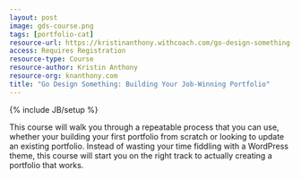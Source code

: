 ```yaml
---
layout: post
image: gds-course.png
tags: [portfolio-cat]
resource-url: https://kristinanthony.withcoach.com/go-design-something-building-your-job-winning-portfolio
access: Requires Registration
resource-type: Course
resource-author: Kristin Anthony
resource-org: knanthony.com
title: "Go Design Something: Building Your Job-Winning Portfolio"
---
```

{% include JB/setup %}

This course will walk you through a repeatable process that you can use, whether your building your first portfolio from scratch or looking to update an existing portfolio. Instead of wasting your time fiddling with a WordPress theme, this course will start you on the right track to actually creating a portfolio that works.
